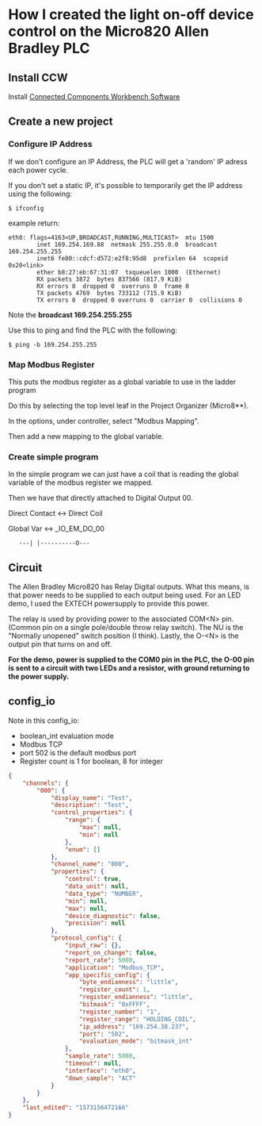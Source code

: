# How I created the light on-off device control on the Micro820 Allen Bradley PLC

## Install CCW
Install [Connected Components Workbench Software](https://www.rockwellautomation.com/global/capabilities/industrial-automation-control/overview.page?docid=6b8425507e679dd6b2587d385b7b26e1&pagetitle=Design-and-Configuration-Software)

## Create a new project

### Configure IP Address
If we don't configure an IP Address, the PLC will get a 'random' IP adress each power cycle.

If you don't set a static IP, it's possible to temporarily get the IP address using the following:

```
$ ifconfig
```
example return:

```
eth0: flags=4163<UP,BROADCAST,RUNNING,MULTICAST>  mtu 1500
        inet 169.254.169.88  netmask 255.255.0.0  broadcast 169.254.255.255
        inet6 fe80::cdcf:d572:e2f8:95d8  prefixlen 64  scopeid 0x20<link>
        ether b8:27:eb:67:31:07  txqueuelen 1000  (Ethernet)
        RX packets 3872  bytes 837566 (817.9 KiB)
        RX errors 0  dropped 0  overruns 0  frame 0
        TX packets 4769  bytes 733112 (715.9 KiB)
        TX errors 0  dropped 0 overruns 0  carrier 0  collisions 0       
```

Note the **broadcast 169.254.255.255**

Use this to ping and find the PLC with the following:

```
$ ping -b 169.254.255.255
```

### Map Modbus Register
This puts the modbus register as a global variable to use in the ladder program

Do this by selecting the top level leaf in the Project Organizer (Micro8**).

In the options, under controller, select "Modbus Mapping".

Then add a new mapping to the global variable.


### Create simple program
In the simple program we can just have a coil that is reading the global variable of the modbus register we mapped.

Then we have that directly attached to Digital Output 00.

  Direct Contact <-> Direct Coil
  
  Global Var     <-> \_IO\_EM\_DO\_00
  
       ---| |----------O---

## Circuit
The Allen Bradley Micro820 has Relay Digital outputs. What this means, is that power needs to be supplied to each output being used. For an LED demo, I used the EXTECH powersupply to provide this power.

The relay is used by providing power to the associated COM\<N\> pin. (Common pin on a single pole/double throw relay switch). The NU is the "Normally unopened" switch position (I think). Lastly, the O-\<N\> is the output pin that turns on and off.

**For the demo, power is supplied to the COM0 pin in the PLC, the O-00 pin is sent to a circuit with two LEDs and a resistor, with ground returning to the power supply.**


## config_io
Note in this config_io:

- boolean_int evaluation mode
- Modbus TCP
- port 502 is the default modbus port
- Register count is 1 for boolean, 8 for integer

```json
{
	"channels": {
		"000": {
			"display_name": "Test",
			"description": "Test",
			"control_properties": {
				"range": {
					"max": null,
					"min": null
				},
				"enum": []
			},
			"channel_name": "000",
			"properties": {
				"control": true,
				"data_unit": null,
				"data_type": "NUMBER",
				"min": null,
				"max": null,
				"device_diagnostic": false,
				"precision": null
			},
			"protocol_config": {
				"input_raw": {},
				"report_on_change": false,
				"report_rate": 5000,
				"application": "Modbus_TCP",
				"app_specific_config": {
					"byte_endianness": "little",
					"register_count": 1,
					"register_endianness": "little",
					"bitmask": "0xFFFF",
					"register_number": "1",
					"register_range": "HOLDING_COIL",
					"ip_address": "169.254.38.237",
					"port": "502",
					"evaluation_mode": "bitmask_int"
				},
				"sample_rate": 5000,
				"timeout": null,
				"interface": "eth0",
				"down_sample": "ACT"
			}
		}
	},
	"last_edited": "1573156472166"
}

